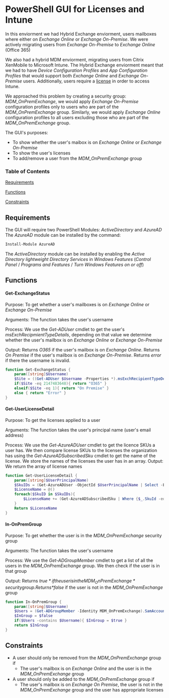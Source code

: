 # PowerShell GUI for Licenses and Intune

In this enviorment we had Hybrid Exchange enviorment, users mailboxes where either on *Exchange Online* or *Exchange On-Premise*. We were actively migrating users from *Exchange On-Premise* to *Exchange Online* (Office 365)

We also had a hybrid MDM enviorment, migrating users from Citrix XenMobile to Microsoft Intune. The Hybrid Exchange enviorment meant that we had to have *Device Configuration Profiles* and *App Configuration Profiles* that would support both *Exchange Online* and *Exchange On-Premise* users. Additionally, users require a [license](https://docs.microsoft.com/en-us/intune/fundamentals/licenses) in order to access Intune.

We approached this problem by creating a security group: *MDM_OnPremExchange*, we would apply *Exchange On-Premise* configuration profiles only to users who are part of the *MDM_OnPremExchange* group. Similarly, we would apply *Exchange Online* configuration profiles to all users excluding those who are part of the *MDM_OnPremExchange* group.

The GUI's purposes:
- To show whether the user's maibox is on *Exchange Online*  or *Exchange On-Premise*
- To show the user's licenses
- To add/remove a user from the *MDM_OnPremExchange* group

### Table of Contents
[Requirements](https://github.com/gricoj/PS-License-Intune-GUI#requirements)

[Functions](https://github.com/gricoj/PS-License-Intune-GUI#functions)

[Constraints](https://github.com/gricoj/PS-License-Intune-GUI#constraints)


## Requirements
The GUI will require two PowerShell Modules: *ActiveDirectory* and *AzureAD*
The *AzureAD* module can be installed by the command:
```powershell
Install-Module AzureAD
```
The *ActiveDirectory* module can be installed by enabling the *Active Directory lightweight Directory Services* in *Windows   Features* (*Control Panel* / *Programs and Features* / *Turn  Windows Features on or off*)

## Functions

#### Get-ExchangeStatus
Purpose: To get whether a user's mailboxes is on *Exchange Online* or *Exchange On-Premise*

Arguments: The function takes the user's username

Process: We use the *Get-ADUser* cmdlet to get the user's *msExchRecipmientTypeDetails*, depending on that value we determine whether the user's mailbox is on *Exchange Online* or *Exchange On-Premise*

Output: Returns *O365* if the user's mailbox is on *Exchange Online*. Returns *On Premise* if the user's mailbox is on *Exchange On-Premise*. Returns *error* if there the username is invalid.
```powershell
function Get-ExchangeStatus {
    param([string]$Username)
    $Site = ((Get-ADUser $Username -Properties *).msExchRecipientTypeDetails)
    if($Site -eq 2147483648){ return "O365" }
    elseif($Site -eq 1){ return "On Premise" }
    else { return "Error" }
}
```
#### Get-UserLicenseDetail
Purpose: To get the licenses applied to a user

Arguments: The function takes the user's principal name (user's email address)

Process: We use the *Get-AzureADUser* cmdlet to get the licence SKUs a user has. We then compare license SKUs to the licenses the organization has using the *Get-AzureADSubscribedSku* cmdlet to get the name of the license. We store the names of the licenses the user has in an array.
Output: We return the array of license names
```powershell
function Get-UserLicenseDetail {
    param([string]$UserPrincipalName)
    $SkuIDs = (Get-AzureADUser -ObjectId $UserPrincipalName | Select -ExpandProperty AssignedLicenses).SkuId
    $LicenseName = @()
    foreach($SkuID in $SkuIDs){
        $LicenseName += (Get-AzureADSubscribedSku | Where {$_.SkuId -eq $SkuID}).SkuPartNumber
    }
    Return $LicenseName
}
```
#### In-OnPremGroup
Purpose: To get whether the user is in the *MDM_OnPremExchange* security group

Arguments: The function takes the user's username

Process: We use the *Get-ADGroupMember* cmdlet to get a list of all the users in the *MDM_OnPremExchange* group. We then check if the user is in that group

Output: Returns *$true* if the user is in the MDM_OnPremExchange* security group. Returns *$false* if the user is not in the *MDM_OnPremExchange* group
```powershell
function In-OnPremGroup {
    param([string]$Username)
    $Users = (Get-ADGroupMember -Identity MDM_OnPremExchange).SamAccountName
    $InGroup = $false
    if($Users -contains $Username){ $InGroup = $true }
    return $InGroup
}
```
## Constraints
- A user should only be removed from the *MDM_OnPremExchange* group if
    - The user's mailbox is on *Exchange Online* and the user is in the *MDM_OnPremExchange* group
- A user should only be added to the *MDM_OnPremExchange* group if
    - The user's mailbox is on *Exchange On Premise*, the user is not in the *MDM_OnPremExchange* group and the user has appropriate licenses
